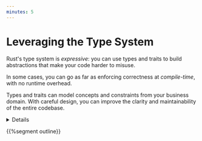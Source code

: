 ```yaml
---
minutes: 5
---
```


# Leveraging the Type System

Rust's type system is _expressive_: you can use types and traits to build
abstractions that make your code harder to misuse.

In some cases, you can go as far as enforcing correctness at _compile-time_,
with no runtime overhead.

Types and traits can model concepts and constraints from your business domain.
With careful design, you can improve the clarity and maintainability of the
entire codebase.

<details>

Additional items speaker may mention:

- Rust's type system borrows a lot of ideas from functional programming
  languages.\
  For example, Rust's enums are known as "algebraic data types" in languages
  like Haskell and OCaml. You can take inspiration from learning material geared
  towards functional languages when looking for guidance on how to design with
  types. ["Domain Modeling Made Functional"][1] is a great resource on the
  topic, with examples written in F#.

- Despite Rust's functional roots, functional design patterns don't translate as-is
  to Rust. For instance, extensive use of higher-order functions and higher-kinded types can
  result in code that is harder to read and maintain. Design patterns in Rust
  must take into account (and leverage!) the granular control over mutability
  that comes with its borrow checker.

- The same caution should be applied to object-oriented design patterns. Rust
  doesn't support inheritance, and object boundaries must be mindful of the
  constraints introduced by the borrow-checker.

- Mention that type-level abstractions are often referred to as "zero-cost
  abstractions", although the label can be misleading: the impact on compile
  times and code complexity may be significant.

</details>

{{%segment outline}}

[1]: https://pragprog.com/titles/swdddf/domain-modeling-made-functional/
